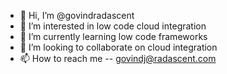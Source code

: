 - 👋 Hi, I’m @govindradascent
- 👀 I’m interested in low code cloud integration
- 🌱 I’m currently learning low code frameworks
- 💞️ I’m looking to collaborate on cloud integration 
- 📫 How to reach me -- govindj@radascent.com

<!---
govindradascent/govindradascent is a ✨ special ✨ repository because its `README.md` (this file) appears on your GitHub profile.
You can click the Preview link to take a look at your changes.
--->
